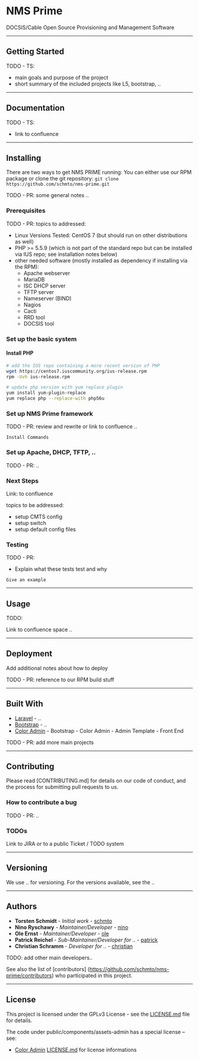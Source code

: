 # NMS Prime

DOCSIS/Cable Open Source Provisioning and Management Software

---

## Getting Started

TODO - TS:

- main goals and purpose of the project
- short summary of the included projects like L5, bootstrap, ..

---

## Documentation

TODO - TS:
- link to confluence

---

## Installing

There are two ways to get NMS PRIME running: You can either use our RPM package or clone the git repository: `git clone https://github.com/schmto/nms-prime.git`

TODO - PR: some general notes ..


### Prerequisites

TODO - PR: topics to addressed:

- Linux Versions Tested: CentOS 7 (but should run on other distributions as well)
- PHP >= 5.5.9 (which is not part of the standard repo but can be installed via IUS repo; see installation notes below)
- other needed software (mostly installed as dependency if installing via the RPM):
  * Apache webserver
  * MariaDB
  * ISC DHCP server
  * TFTP server
  * Nameserver (BIND)
  * Nagios
  * Cacti
  * RRD tool
  * DOCSIS tool

### Set up the basic system

#### Install PHP

```bash
# add the IUS repo containing a more recent version of PHP
wget https://centos7.iuscommunity.org/ius-release.rpm
rpm -Uvh ius-release.rpm

# update php version with yum replace plugin
yum install yum-plugin-replace
yum replace php --replace-with php56u
```

### Set up NMS Prime framework

TODO - PR: review and rewrite or link to confluence ..

```
Install Commands
```

### Set up Apache, DHCP, TFTP, ..

TODO - PR: ..


### Next Steps

Link: to confluence

topics to be addressed:

- setup CMTS config
- setup switch
- setup default config files


### Testing

TODO - PR:

- Explain what these tests test and why

```
Give an example
```

---

## Usage

TODO:

Link to confluence space ..

---

## Deployment

Add additional notes about how to deploy

TODO - PR: reference to our RPM build stuff

---

## Built With

* [Laravel](http://..) - ..
* [Bootstrap](http://..) - ..
* [Color Admin](https://wrapbootstrap.com/theme/color-admin-admin-template-front-end-WB0N89JMK) - Bootstrap - Color Admin - Admin Template - Front End

TODO - PR: add more main projects

---

## Contributing

Please read [CONTRIBUTING.md] for details on our code of conduct, and the process for submitting pull requests to us.

### How to contribute a bug

TODO - PR: ..

### TODOs

Link to JIRA or to a public Ticket / TODO system

---

## Versioning

We use .. for versioning. For the versions available, see the ..

---

## Authors

* **Torsten Schmidt** - *Initial work* - [schmto](https://github.com/schmto)
* **Nino Ryschawy** - *Maintainer/Developer* - [nino](https://github.com/todo)
* **Ole Ernst** - *Maintainer/Developer* - [ole](https://github.com/todo)
* **Patrick Reichel** - *Sub-Maintainer/Developer for ..* - [patrick](https://github.com/todo)
* **Christian Schramm** - *Developer for ..* - [christian](https://github.com/todo)

TODO: add other main developers..

See also the list of [contributors] (https://github.com/schmto/nms-prime/contributors) who participated in this project.

---

## License

This project is licensed under the GPLv3 License - see the [LICENSE.md](LICENSE.md) file for details.

The code under public/components/assets-admin has a special license – see:
* [Color Admin](https://wrapbootstrap.com/theme/color-admin-admin-template-front-end-WB0N89JMK) [LICENSE.md](/public/components/assets-admin/LICENSE.md) for license informations
